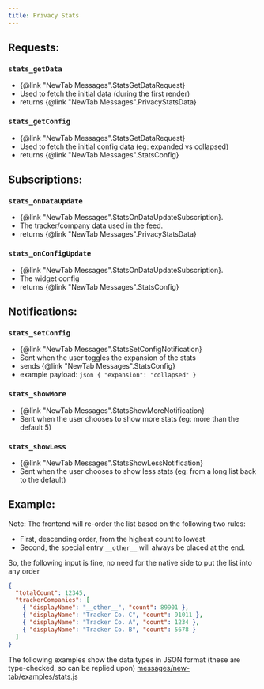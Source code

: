 ```yaml
---
title: Privacy Stats
---
```


## Requests:
### `stats_getData` 
- {@link "NewTab Messages".StatsGetDataRequest}
- Used to fetch the initial data (during the first render)
- returns {@link "NewTab Messages".PrivacyStatsData}

### `stats_getConfig` 
- {@link "NewTab Messages".StatsGetDataRequest}
- Used to fetch the initial config data (eg: expanded vs collapsed)
- returns {@link "NewTab Messages".StatsConfig}

## Subscriptions:
### `stats_onDataUpdate` 
- {@link "NewTab Messages".StatsOnDataUpdateSubscription}.
- The tracker/company data used in the feed.
- returns {@link "NewTab Messages".PrivacyStatsData}
### `stats_onConfigUpdate` 
- {@link "NewTab Messages".StatsOnDataUpdateSubscription}.
- The widget config
- returns {@link "NewTab Messages".StatsConfig}

## Notifications:
### `stats_setConfig` 
- {@link "NewTab Messages".StatsSetConfigNotification}
- Sent when the user toggles the expansion of the stats
- sends {@link "NewTab Messages".StatsConfig}
- example payload:
      ```json
      {
        "expansion": "collapsed"
      }
      ```
### `stats_showMore` 
- {@link "NewTab Messages".StatsShowMoreNotification}
- Sent when the user chooses to show more stats (eg: more than the default 5)
### `stats_showLess` 
- {@link "NewTab Messages".StatsShowLessNotification}
- Sent when the user chooses to show less stats (eg: from a long list back to the default)

## Example:

Note: The frontend will re-order the list based on the following two rules:

* First, descending order, from the highest count to lowest
* Second, the special entry `__other__` will always be placed at the end.

So, the following input is fine, no need for the native side to put the list into any order 

```json
{
  "totalCount": 12345,
  "trackerCompanies": [
    { "displayName": "__other__", "count": 89901 },
    { "displayName": "Tracker Co. C", "count": 91011 },
    { "displayName": "Tracker Co. A", "count": 1234 },
    { "displayName": "Tracker Co. B", "count": 5678 }
  ]
}
```

The following examples show the data types in JSON format (these are type-checked, so can be replied upon)
[messages/new-tab/examples/stats.js](../../messages/examples/stats.js)

